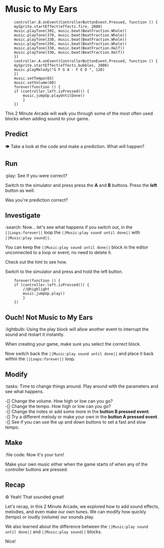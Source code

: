 # Music to My Ears

```template
    controller.B.onEvent(ControllerButtonEvent.Pressed, function () {
    mySprite.startEffect(effects.fire, 2000)
    music.playTone(392, music.beat(BeatFraction.Whole))
    music.playTone(370, music.beat(BeatFraction.Whole))
    music.playTone(330, music.beat(BeatFraction.Whole))
    music.playTone(294, music.beat(BeatFraction.Whole))
    music.playTone(330, music.beat(BeatFraction.Half))
    music.playTone(330, music.beat(BeatFraction.Half))
    })
    controller.A.onEvent(ControllerButtonEvent.Pressed, function () {
    mySprite.startEffect(effects.bubbles, 2000)
    music.playMelody("G F G A - F E D ", 120)
    })
    music.setTempo(65)
    music.setVolume(60)
    forever(function () {
    if (controller.left.isPressed()) {
        music.jumpUp.playUntilDone()
        }
    })
```
This 2 Minute Arcade will walk you through some of the most often used blocks when adding sound to your game.

## Predict 
:eye: Take a look at the code and make a prediction. What will happen?

## Run 
:play: See if you were correct? 

Switch to the simulator and press press the **A** and **B** buttons. Press the **left** button as well. 

Was you're prediction correct?

## Investigate 
:search: Now... let's see what happens if you switch out, in the ``||Loops:forever||`` loop the ``||Music:play sound until done||`` with ``||Music:play sound||``.

You can keep the ``||Music:play sound until done||`` block in the editor unconnected to a loop or event; no need to delete it.

Check out the hint to see how.

Switch to the simulator and press and hold the left button.

```blocks
    forever(function () {
    if (controller.left.isPressed()) {
        //@highlight
        music.jumpUp.play()
        }
    })
```
## Ouch! Not Music to My Ears
:lightbulb: Using the play block will allow another event to interrupt the sound and restart it instantly.

When creating your game, make sure you select the correct block.

Now switch back the ``||Music:play sound until done||`` and place it back within the ``||Loops:forever||`` loop.

## Modify 
:tasks: Time to change things around. Play around with the parameters and see what happens.

-[] Change the volume. How high or low can you go?  
-[] Change the tempo. How high or low can you go?  
-[] Change the notes or add some more in the **button B pressed event**.  
-[] Try a different melody or make your own in the **button A pressed event**.  
-[] See if you can use the up and down buttons to set a fast and slow tempo.  

## Make
:file code: Now it's your turn!

Make your own music either when the game starts of when any of the controller buttons are pressed.

## Recap 
:recycle: Yeah! That sounded great!

Let's recap, in this 2 Minute Arcade, we explored how to add sound effects, melodies, and even make our own tunes. We can modify how quickly (tempo) or loudly (volume) our sounds play.

We also learned about the difference between the ``||Music:play sound until done||`` and ``||Music:play sound||`` blocks.

Nice!
